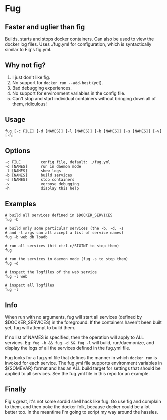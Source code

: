 Fug
===

Faster and uglier than fig
--------------------------

Builds, starts and stops docker containers. Can also be used to view the docker log
files. Uses ./fug.yml for configuration, which is syntactically similar to Fig's fig.yml.


Why not fig?
------------

1. I just don't like fig.
2. No support for `docker run --add-host` (yet).
3. Bad debugging experiences.
4. No support for environment variables in the config file.
5. Can't stop and start individual containers without bringing down all of them, ridiculous!


Usage
-----

    fug [-c FILE] [-d [NAMES]] [-l [NAMES]] [-b [NAMES]] [-s [NAMES]] [-v] [-h]

Options
-------

    -c FILE         config file, default: ./fug.yml
    -d [NAMES]      run in daemon mode
    -l [NAMES]      show logs
    -b [NAMES]      build services
    -s [NAMES]      stop containers
    -v              verbose debugging
    -h              display this help

Examples
--------

    # build all services defined in $DOCKER_SERVICES
    fug -b

    # build only some particular services (the -b, -d, -s
    # and -l args can all accept a list of service names)
    fug -b web db loadb

    # run all services (hit ctrl-c/SIGINT to stop them)
    fug

    # run the services in daemon mode (fug -s to stop them)
    fug -d

    # inspect the logfiles of the web service
    fug -l web

    # inspect all logfiles
    fug -l


Info
----

When run with no arguments, fug will start all services (defined by $DOCKER_SERVICES)
in the foreground. If the containers haven't been built yet, fug will attempt to build
them.

If no list of NAMES is specified, then the operation will apply to ALL services. Eg:
`fug -b && fug -d && fug -l` will build, run/daemonize, and display the logs of all
the services defined in the fug.yml file.

Fug looks for a fug.yml file that defines the manner in which `docker run` is invoked for
each service. The fug.yml file supports environment variables in ${SOMEVAR} format and
has an ALL build target for settings that should be applied to all services. See the 
fug.yml file in this repo for an example.


Finally
-------

Fig's great, it's not some sordid shell hack like fug. Go use fig and complain to them,
and then poke the docker folk, because docker could be a lot better too. In the meantime
I'm going to script my way around the hassles.


